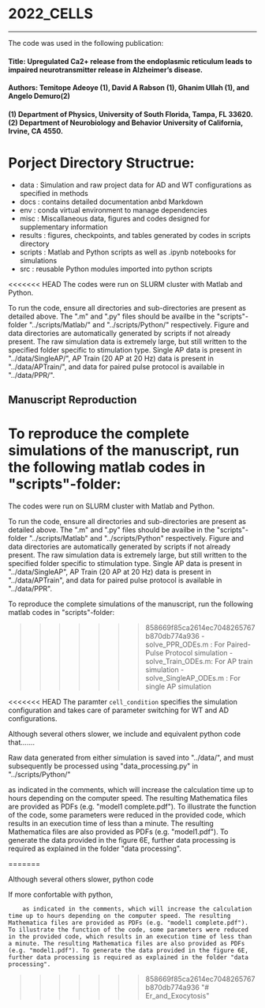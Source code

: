 # 2022_CELLS
___________________________________________________________________________________________________________________________________________________________________________________

The code was used in the following publication:

#### Title: Upregulated Ca2+ release from the endoplasmic reticulum leads to impaired neurotransmitter release in Alzheimer’s disease.
#### Authors:  Temitope Adeoye (1), David A Rabson (1), Ghanim Ullah (1), and Angelo Demuro(2)
#### (1) Department of Physics, University of South Florida, Tampa, FL 33620. (2) Department of Neurobiology and Behavior University of California, Irvine, CA 4550. 


# Porject Directory Structrue:

- data : Simulation and raw project data for AD and WT configurations as specified in methods
- docs : contains detailed documentation anbd Markdown
- env : conda virtual environment to manage dependencies
- misc : Miscallaneous data, figures and codes designed for supplementary information
- results : figures, checkpoints, and tables generated by codes in scripts directory 
- scripts : Matlab and Python scripts as well as .ipynb notebooks for simulations
- src : reusable Python modules imported into python scripts

<<<<<<< HEAD
The codes were run on SLURM cluster with Matlab and Python. 

To run the code, ensure all directories and sub-directories are present as detailed above. The ".m" and ".py" files should be availbe in the "scripts"-folder "../scripts/Matlab/" and "../scripts/Python/" respectively. Figure and data directories are automatically generated by scripts if not already present. The raw simulation data is extremely large, but still written to the specified folder specific to stimulation type. Single AP data is present in "../data/SingleAP/", AP Train (20 AP at 20 Hz) data is present in "../data/APTrain/", and data for paired pulse protocol is available in "../data/PPR/".

## Manuscript Reproduction

To reproduce the complete simulations of the manuscript, run the following matlab codes in "scripts"-folder:
=======

The codes were run on SLURM cluster with Matlab and Python. 

To run the code, ensure all directories and sub-directories are present as detailed above. The ".m" and ".py" files should be availbe in the "scripts"-folder "../scripts/Matlab" and "../scripts/Python" respectively. Figure and data directories are automatically generated by scripts if not already present. The raw simulation data is extremely large, but still written to the specified folder specific to stimulation type. Single AP data is present in "../data/SingleAP", AP Train (20 AP at 20 Hz) data is present in "../data/APTrain", and data for paired pulse protocol is available in "../data/PPR".

To reproduce the complete simulations of the manuscript, run the following matlab codes in "scripts"-folder:

>>>>>>> 858669f85ca2614ec7048265767b870db774a936
        - solve_PPR_ODEs.m :      For Paired-Pulse Protocol simulation
        - solve_Train_ODEs.m:     For AP train simulation
        - solve_SingleAP_ODEs.m : For single AP simulation 

<<<<<<< HEAD
The paramter ```cell_condition``` specifies the simulation configuration and takes care of parameter switching for WT and AD configurations. 

Although several others slower, we include and equivalent python code that.......

Raw data generated from either simulation is saved into "../data/<stimulation condition>", and must subsequently be processed using "data_processing.py" in "../scripts/Python/"

as indicated in the comments, which will increase the calculation time up to hours depending on the computer speed. The resulting Mathematica files are provided as PDFs (e.g. "model1 complete.pdf"). To illustrate the function of the code, some parameters were reduced in the provided code, which results in an execution time of less than a minute. The resulting Mathematica files are also provided as PDFs (e.g. "model1.pdf"). To generate the data provided in the figure 6E, further data processing is required as explained in the folder "data processing".

=======

Although several others slower, python code 



If more confortable with python,  



        as indicated in the comments, which will increase the calculation time up to hours depending on the computer speed. The resulting Mathematica files are provided as PDFs (e.g. "model1 complete.pdf"). To illustrate the function of the code, some parameters were reduced in the provided code, which results in an execution time of less than a minute. The resulting Mathematica files are also provided as PDFs (e.g. "model1.pdf"). To generate the data provided in the figure 6E, further data processing is required as explained in the folder "data processing".
>>>>>>> 858669f85ca2614ec7048265767b870db774a936
"# Er_and_Exocytosis" 
